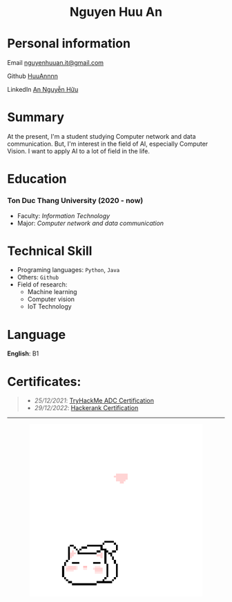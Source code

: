 <h1 align='center'>Nguyen Huu An</h1>

# Personal information
Email          <nguyenhuuan.it@gmail.com>

Github         [HuuAnnnn](https://github.com/HuuAnnnn)

LinkedIn       [An Nguyễn Hữu](https://www.linkedin.com/in/nguyenhuuan-it/)

# Summary
At the present, I'm a student studying Computer network and data communication. But, I'm interest in the field of AI, especially Computer Vision. I want to apply AI to a lot of field in the life.

# Education
### Ton Duc Thang University (2020 - now)
+ Faculty: *Information Technology*
+ Major: *Computer network and data communication*


# Technical Skill
+ Programing languages: `Python`, `Java`
+ Others: `Github`
+ Field of research:
    - Machine learning
    - Computer vision
    - IoT Technology

# Language
**English**: B1

# Certificates:
>- *25/12/2021*: [TryHackMe ADC Certification](https://tryhackme-certificates.s3-eu-west-1.amazonaws.com/THM-HKVVJOIWJA.png)
>- *29/12/2022*: [Hackerank Certification](https://hackerrank.com/certificates/c3963cfc95f1)

___

<p align="center">
 <img src="cat_intro.gif" />
</p>
